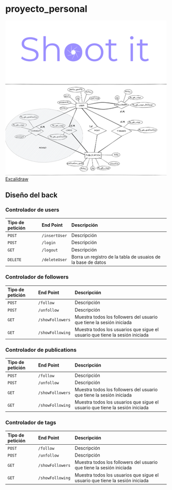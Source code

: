 # proyecto_personal
<img src="img\logo-sinfondo.png">
<img src="docs\diagrama.png">
<a href="https://excalidraw.com/#json=aGS3Hyw1kCfCMXlYhpI0j,V7Q4Aq54bKbV_v7IWYJYZw">Excalidraw</a>

## Diseño del back

### Controlador de users

| Tipo de petición | End Point | Descripción   |
| :-------- | :------- | :------------------------- |
| `POST` | `/insertUser` | Descripción |
| `POST` | `/login` | Descripción |
| `GET` | `/logout` | Descripción |
| `DELETE` | `/deleteUser` | Borra un registro de la tabla de usuaios de la base de datos |

### Controlador de followers

| Tipo de petición | End Point | Descripción   |
| :-------- | :------- | :------------------------- |
| `POST` | `/follow` | Descripción |
| `POST` | `/unfollow` | Descripción |
| `GET` | `/showFollowers` | Muestra todos los followers del usuario que tiene la sesión iniciada |
| `GET` | `/showFollowing` | Muestra todos los usuarios que sigue el usuario que tiene la sesión iniciada |

### Controlador de publications

| Tipo de petición | End Point | Descripción   |
| :-------- | :------- | :------------------------- |
| `POST` | `/follow` | Descripción |
| `POST` | `/unfollow` | Descripción |
| `GET` | `/showFollowers` | Muestra todos los followers del usuario que tiene la sesión iniciada |
| `GET` | `/showFollowing` | Muestra todos los usuarios que sigue el usuario que tiene la sesión iniciada |

### Controlador de tags

| Tipo de petición | End Point | Descripción   |
| :-------- | :------- | :------------------------- |
| `POST` | `/follow` | Descripción |
| `POST` | `/unfollow` | Descripción |
| `GET` | `/showFollowers` | Muestra todos los followers del usuario que tiene la sesión iniciada |
| `GET` | `/showFollowing` | Muestra todos los usuarios que sigue el usuario que tiene la sesión iniciada |
